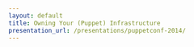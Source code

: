 ```yaml
---
layout: default
title: Owning Your (Puppet) Infrastructure
presentation_url: /presentations/puppetconf-2014/
---
```

